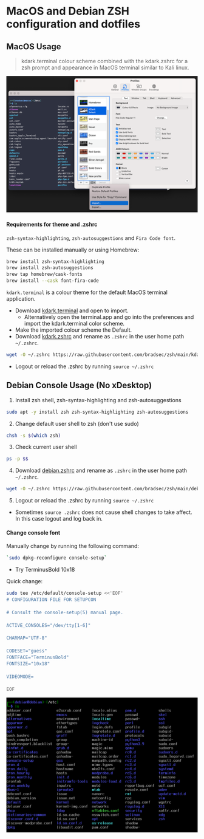 # MacOS and Debian ZSH configuration and dotfiles

## MacOS Usage
> kdark.terminal colour scheme combined with the kdark.zshrc for a zsh prompt and appearance in MacOS terminal similar to Kali linux.  

![kdark.terminal](/previewmacos.png)

#### Requirements for theme and .zshrc 
`zsh-syntax-highlighting`, `zsh-autosuggestions` and `Fira Code font`.

These can be installed manually or using Homebrew:

```sh
brew install zsh-syntax-highlighting
brew install zsh-autosuggestions
brew tap homebrew/cask-fonts
brew install --cask font-fira-code
```
`kdark.terminal` is a colour theme for the default MacOS terminal application. 

- Download [kdark.terminal](https://github.com/bradsec/zsh/blob/main/kdark.terminal) and open to import. 
  - Alternatively open the terminal.app and go into the preferences and import the kdark.terminal color scheme. 
- Make the imported colour scheme the Default.  
- Download [kdark.zshrc](https://github.com/bradsec/zsh/blob/main/kdark.zshrc) and rename as `.zshrc` in the user home path `~/.zshrc`.  
```sh
wget -O ~/.zshrc https://raw.githubusercontent.com/bradsec/zsh/main/kdark.zshrc
```
- Logout or reload the .zshrc by running `source ~/.zshrc`


## Debian Console Usage (No xDesktop)
1. Install zsh shell, zsh-syntax-highlighting and zsh-autosuggestions
```sh
sudo apt -y install zsh zsh-syntax-highlighting zsh-autosuggestions
```
2. Change default user shell to zsh (don't use sudo)  
```sh
chsh -s $(which zsh)
```
3. Check current user shell
```sh
ps -p $$
```
4. Download [debian.zshrc](https://github.com/bradsec/zsh/blob/main/debian.zshrc) and rename as `.zshrc` in the user home path `~/.zshrc`.  
```sh
wget -O ~/.zshrc https://raw.githubusercontent.com/bradsec/zsh/main/debian.zshrc
```
5. Logout or reload the .zshrc by running `source ~/.zshrc`  
  - Sometimes `source .zshrc` does not cause shell changes to take affect. In this case logout and log back in.  

#### Change console font
Manually change by running the following command:  
```sh
`sudo dpkg-reconfigure console-setup`
```
- Try TerminusBold 10x18  

Quick change:
```sh
sudo tee /etc/default/console-setup <<'EOF'
# CONFIGURATION FILE FOR SETUPCON

# Consult the console-setup(5) manual page.

ACTIVE_CONSOLES="/dev/tty[1-6]"

CHARMAP="UTF-8"

CODESET="guess"
FONTFACE="TerminusBold"
FONTSIZE="10x18"

VIDEOMODE=

EOF
```

![debian.console](/previewdebian.png)

